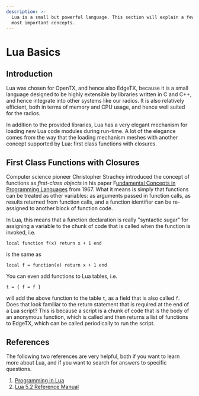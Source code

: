 ```yaml
---
description: >-
  Lua is a small but powerful language. This section will explain a few of the
  most important concepts.
---
```


# Lua Basics

## Introduction

Lua was chosen for OpenTX, and hence also EdgeTX, because it is a small language designed to be highly extensible by libraries written in C and C++, and hence integrate into other systems like our radios. It is also relatively efficient, both in terms of memory and CPU usage, and hence well suited for the radios.

In addition to the provided libraries, Lua has a very elegant mechanism for loading new Lua code modules during run-time. A lot of the elegance comes from the way that the loading mechanism meshes with another concept supported by Lua: first class functions with closures.

## First Class Functions with Closures

Computer science pioneer Christopher Strachey introduced the concept of functions as _first-class objects_ in his paper F[undamental Concepts in Programming Languages](https://web.archive.org/web/20100216060948/http://www.cs.cmu.edu/~crary/819-f09/Strachey67.pdf) from 1967. What it means is simply that functions can be treated as other variables: as arguments passed in function calls, as results returned from function calls, and a function identifier can be re-assigned to another block of function code.

In Lua, this means that a function declaration is really "syntactic sugar" for assigning a variable to the chunk of code that is called when the function is invoked, i.e.

`local function f(x) return x + 1 end`

is the same as 

`local f = function(x) return x + 1 end`

You can even add functions to Lua tables, i.e. 

`t = { f = f }`

will add the above function to the table `t`, as a field that is also called `f`. Does that look familiar to the return statement that is required at the end of a Lua script? This is because a script is a chunk of code that is the body of an anonymous function, which is called and then returns a list of functions to EdgeTX, which can be called periodically to run the script.



## References

The following two references are very helpful, both if you want to learn more about Lua, and if you want to search for answers to specific questions.

1. [Programming in Lua](https://www.lua.org/pil/)
2. [Lua 5.2 Reference Manual](https://www.lua.org/manual/5.2/manual.html)

